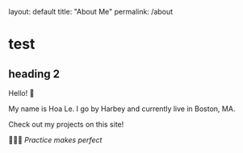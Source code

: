 layout: default
title: "About Me"
permalink: /about

# test

## heading 2

Hello! 👋 

My name is Hoa Le. I go by Harbey and currently live in Boston, MA. 

Check out my projects on this site!


🏃🏻‍➡️ *Practice makes perfect*